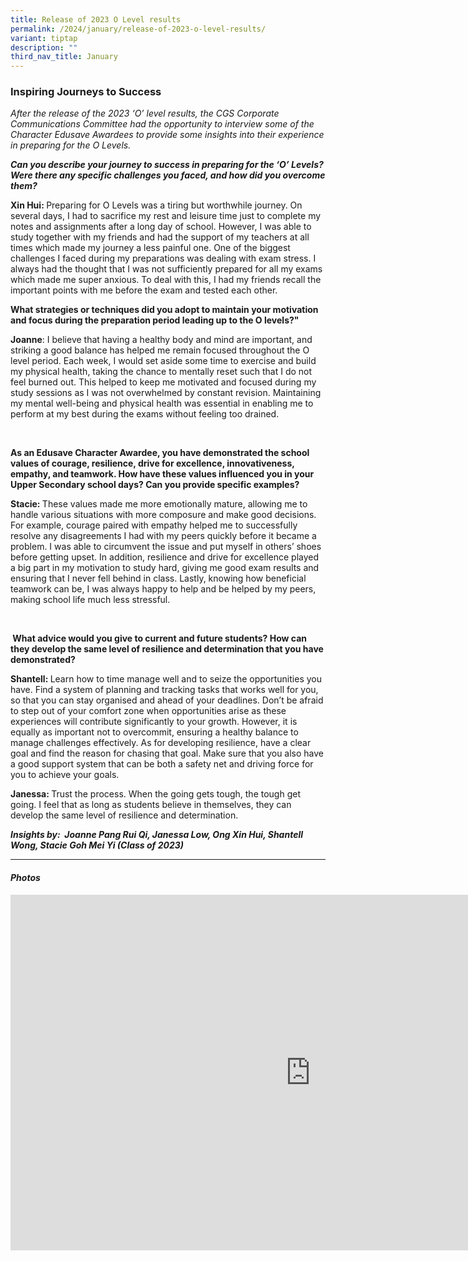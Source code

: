 ```yaml
---
title: Release of 2023 O Level results
permalink: /2024/january/release-of-2023-o-level-results/
variant: tiptap
description: ""
third_nav_title: January
---
```

<h3><strong>Inspiring Journeys to Success</strong></h3>
<p><em>After the release of the 2023 ‘O’ level results, the CGS Corporate Communications Committee had the opportunity to interview some of the Character Edusave Awardees to provide some insights into their experience in preparing for the O Levels.</em>
</p>
<p></p>
<p><strong><em>Can you describe your journey to success in preparing for the ‘O’ Levels? Were there any specific challenges you faced, and how did you overcome them?</em></strong>
</p>
<p><strong>Xin Hui: </strong>Preparing for O Levels was a tiring but worthwhile
journey. On several days, I had to sacrifice my rest and leisure time just
to complete my notes and assignments after a long day of school. However,
I was&nbsp;able to study together with my friends and had the support of
my teachers at all times which made my journey a less painful one. One
of the biggest challenges I faced during my preparations was dealing with
exam stress. I always had the thought that I was not sufficiently prepared
for all my exams which made me super anxious. To deal with this, I had
my friends recall the important points with me before the exam and tested
each other.&nbsp;</p>
<p></p>
<p></p>
<p><strong>What strategies or techniques did you adopt to maintain your motivation and focus during the preparation period leading up to the O levels?"</strong>
</p>
<p><strong>Joanne</strong>: I believe that having a healthy body and mind
are important, and striking a good balance has helped me remain focused
throughout the O level period. Each week, I would set aside some time to
exercise and build my physical health, taking the chance to mentally reset
such that I do not feel burned out. This helped to keep me motivated and
focused during my study sessions as I was not overwhelmed by constant revision.
Maintaining my mental well-being and physical health was essential in enabling
me to perform at my best during the exams without feeling too drained.</p>
<p><strong>&nbsp;</strong>
</p>
<p><strong>As an Edusave Character Awardee, you have demonstrated the school values of courage, resilience, drive for excellence, innovativeness, empathy, and teamwork. How have these values influenced you in your Upper Secondary school days? Can you provide specific examples? &nbsp;</strong>
</p>
<p><strong>Stacie: </strong>These values made me more emotionally mature,
allowing me to handle various situations with more composure and make good
decisions. For example, courage paired with empathy helped me to successfully
resolve any disagreements I had with my peers quickly before it became
a problem. I was able to circumvent the issue and put myself in others’
shoes before getting upset. In addition, resilience and drive for excellence
played a big part in my motivation to study hard, giving me good exam results
and ensuring that I never fell behind in class. Lastly, knowing how beneficial
teamwork can be, I was always happy to help and be helped by my peers,
making school life much less stressful.</p>
<p><strong>&nbsp;</strong>
</p>
<p><strong>&nbsp;What advice would you give to current and future students? How can they develop the same level of resilience and determination that you have demonstrated?&nbsp;</strong>
</p>
<p><strong>Shantell: </strong>Learn how to time manage well and to seize
the opportunities you have. Find a system of planning and tracking tasks
that works well for you, so that you can stay organised and ahead of your
deadlines. Don’t be afraid to step out of your comfort zone when opportunities
arise as these experiences will contribute significantly to your growth.
However, it is equally as important not to overcommit, ensuring a healthy
balance to manage challenges effectively. As for developing resilience,
have a clear goal and find the reason for chasing that goal. Make sure
that you also have a good support system that can be both a safety net
and driving force for you to achieve your goals.&nbsp;</p>
<p><strong>Janessa: </strong>Trust the process. When the going gets tough,
the tough get going. I feel that as long as students believe in themselves,
they can develop the same level of resilience and determination.</p>
<p></p>
<p><strong><em>Insights by: &nbsp;Joanne Pang Rui Qi, Janessa Low, Ong Xin Hui, Shantell Wong, Stacie Goh Mei Yi (Class of 2023)</em></strong>
</p>
<hr>
<p></p>
<h4><strong><em>Photos</em></strong></h4>
<div class="iframe-wrapper">
<iframe height="569" width="960" allowfullscreen="true" frameborder="0" src="https://docs.google.com/presentation/d/e/2PACX-1vQ8L2QhilCnG-2UbRIpFcsSeYedBpA1TKuJkZkiPSneeD-2ScmX1zeTcH_CajDmbUPnz7-1YmRk96uf/embed?start=true&amp;loop=true&amp;delayms=3000"></iframe>
</div>
<p></p>
